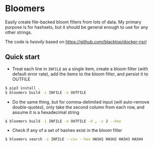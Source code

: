 Bloomers
========

Easily create file-backed bloom filters from lots of data.  My primary purpose is for hashsets, but it should be general enough to use for any other strings.

The code is _heavily_ based on https://github.com/blacktop/docker-nsrl

Quick start
-----------

- Treat each line in ```INFILE``` as a single item, create a bloom filter (with default error rate), add the items to the bloom filter, and persist it to OUTFILE

```bash
$ pip3 install .
$ bloomers build -i INFILE -o OUTFILE
```

- Do the same thing, but for comma-delimited input (will auto-remove double-quotes), only take the second column from each row, and assume it is a hexadecimal string

```bash
$ bloomers build -i INFILE -o OUTFILE -d , -c 2 --hex
```

- Check if any of a set of hashes exist in the bloom filter

```bash
$ bloomers search -i INFILE --csv --hex HASH1 HASH2 HASH3 HASH4
```
